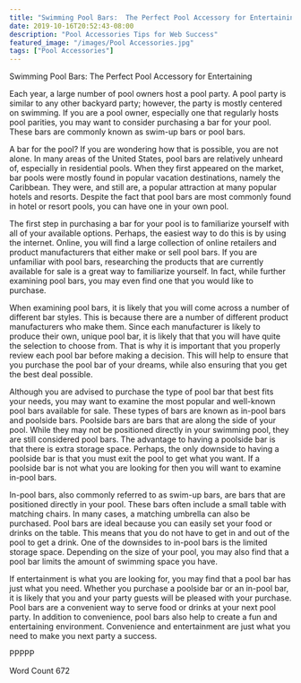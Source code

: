 ```yaml
---
title: "Swimming Pool Bars:  The Perfect Pool Accessory for Entertaining"
date: 2019-10-16T20:52:43-08:00
description: "Pool Accessories Tips for Web Success"
featured_image: "/images/Pool Accessories.jpg"
tags: ["Pool Accessories"]
---
```


Swimming Pool Bars:  The Perfect Pool Accessory for Entertaining

Each year, a large number of pool owners host a pool party.  A pool party is similar to any other backyard party; however, the party is mostly centered on swimming.  If you are a pool owner, especially one that regularly hosts pool parities, you may want to consider purchasing a bar for your pool. These bars are commonly known as swim-up bars or pool bars.  

A bar for the pool? If you are wondering how that is possible, you are not alone. In many areas of the United States, pool bars are relatively unheard of, especially in residential pools.  When they first appeared on the market, bar pools were mostly found in popular vacation destinations, namely the Caribbean. They were, and still are, a popular attraction at many popular hotels and resorts. Despite the fact that pool bars are most commonly found in hotel or resort pools, you can have one in your own pool.  

The first step in purchasing a bar for your pool is to familiarize yourself with all of your available options. Perhaps, the easiest way to do this is by using the internet.  Online, you will find a large collection of online retailers and product manufacturers that either make or sell pool bars.  If you are unfamiliar with pool bars, researching the products that are currently available for sale is a great way to familiarize yourself.  In fact, while further examining pool bars, you may even find one that you would like to purchase. 

When examining pool bars, it is likely that you will come across a number of different bar styles.   This is because there are a number of different product manufacturers who make them. Since each manufacturer is likely to produce their own, unique pool bar, it is likely that that you will have quite the selection to choose from. That is why it is important that you properly review each pool bar before making a decision. This will help to ensure that you purchase the pool bar of your dreams, while also ensuring that you get the best deal possible.

Although you are advised to purchase the type of pool bar that best fits your needs, you may want to examine the most popular and well-known pool bars available for sale. These types of bars are known as in-pool bars and poolside bars.  Poolside bars are bars that are along the side of your pool. While they may not be positioned directly in your swimming pool, they are still considered pool bars.  The advantage to having a poolside bar is that there is extra storage space.  Perhaps, the only downside to having a poolside bar is that you must exit the pool to get what you want.  If a poolside bar is not what you are looking for then you will want to examine in-pool bars.

In-pool bars, also commonly referred to as swim-up bars, are bars that are positioned directly in your pool.  These bars often include a small table with matching chairs.  In many cases, a matching umbrella can also be purchased.  Pool bars are ideal because you can easily set your food or drinks on the table. This means that you do not have to get in and out of the pool to get a drink. One of the downsides to in-pool bars is the limited storage space. Depending on the size of your pool, you may also find that a pool bar limits the amount of swimming space you have.

If entertainment is what you are looking for, you may find that a pool bar has just what you need.  Whether you purchase a poolside bar or an in-pool bar, it is likely that you and your party guests will be pleased with your purchase.  Pool bars are a convenient way to serve food or drinks at your next pool party. In addition to convenience, pool bars also help to create a fun and entertaining environment. Convenience and entertainment are just what you need to make you next party a success.

PPPPP

Word Count 672

